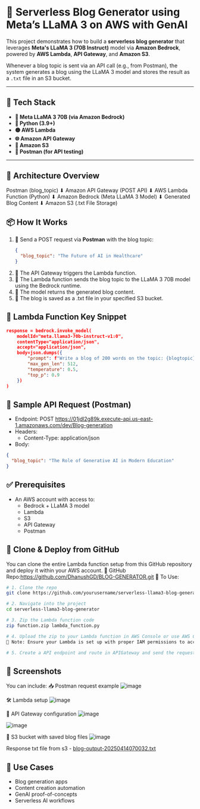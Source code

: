 # 🧠 Serverless Blog Generator using Meta’s LLaMA 3 on AWS with GenAI
This project demonstrates how to build a **serverless blog generator** that leverages **Meta's LLaMA 3 (70B Instruct)** model via **Amazon Bedrock**, powered by **AWS Lambda**, **API Gateway**, and **Amazon S3**.

Whenever a blog topic is sent via an API call (e.g., from Postman), the system generates a blog using the LLaMA 3 model and stores the result as a `.txt` file in an S3 bucket.

---

## 🚀 Tech Stack

- **🧠 Meta LLaMA 3 70B (via Amazon Bedrock)**
- **🐍 Python (3.9+)**
- **🟡 AWS Lambda**
- **🌐 Amazon API Gateway**
- **📂 Amazon S3**
- **🧪 Postman (for API testing)**

---

## 🧩 Architecture Overview
Postman (blog_topic) ⬇ Amazon API Gateway (POST API) ⬇ AWS Lambda Function (Python) ⬇ Amazon Bedrock (Meta LLaMA 3 Model) ⬇ Generated Blog Content ⬇ Amazon S3 (.txt File Storage)

## 📦 How It Works

1. 🔗 Send a POST request via **Postman** with the blog topic:
   ```json
   {
     "blog_topic": "The Future of AI in Healthcare"
   }
2. 🔁 The API Gateway triggers the Lambda function.
3. 🧠 The Lambda function sends the blog topic to the LLaMA 3 70B model using the Bedrock runtime.
4. 📝 The model returns the generated blog content.
5. 💾 The blog is saved as a .txt file in your specified S3 bucket.

## 🔧 Lambda Function Key Snippet
```json
response = bedrock.invoke_model(
    modelId="meta.llama3-70b-instruct-v1:0",
    contentType="application/json",
    accept="application/json",
    body=json.dumps({
        "prompt": f"Write a blog of 200 words on the topic: {blogtopic}",
        "max_gen_len": 512,
        "temperature": 0.5,
        "top_p": 0.9
    })
)
```
## 🧪 Sample API Request (Postman)
- Endpoint: POST https://01jdl2g89k.execute-api.us-east-1.amazonaws.com/dev/Blog-generation
- Headers:
    - Content-Type: application/json
- Body:
```json
{
  "blog_topic": "The Role of Generative AI in Modern Education"
}
```
## ✅ Prerequisites
- An AWS account with access to:
    - Bedrock + LLaMA 3 model
    - Lambda
    - S3
    - API Gateway
    - Postman
## 🧬 Clone & Deploy from GitHub
You can clone the entire Lambda function setup from this GitHub repository and deploy it within your AWS account.
🔗 GitHub Repo:https://github.com/DhanushGD/BLOG-GENERATOR.git
🚀 To Use:
```bash
# 1. Clone the repo
git clone https://github.com/yourusername/serverless-llama3-blog-generator.git

# 2. Navigate into the project
cd serverless-llama3-blog-generator

# 3. Zip the Lambda function code
zip function.zip lambda_function.py

# 4. Upload the zip to your Lambda function in AWS Console or use AWS CLI
🧠 Note: Ensure your Lambda is set up with proper IAM permissions to access AWS Bedrock,lambda,APIGateway and S3.

# 5. Create a API endpoint and route in APIGateway and send the request through postman
```

## 📸 Screenshots 
You can include:
📥 Postman request example
![image](https://github.com/user-attachments/assets/9d64f25e-1ade-4576-b4e4-a68d90f78f21)

🛠️ Lambda setup
![image](https://github.com/user-attachments/assets/b0fbfef2-5467-4fdf-a2da-6fa6348bc6d3)

🔗 API Gateway configuration
![image](https://github.com/user-attachments/assets/5c7bd8a8-f4e4-493b-b7fd-91aead828bd0)

![image](https://github.com/user-attachments/assets/fbfcd4a8-97b4-4e28-a71c-54a1c26e2ca3)

📁 S3 bucket with saved blog files
![image](https://github.com/user-attachments/assets/ffed4518-076f-4313-8b94-27b9932f4352)

Response txt file from s3 - [blog-output-20250414070032.txt](blog-output-20250414070032.txt)

## 📌 Use Cases
- Blog generation apps
- Content creation automation
- GenAI proof-of-concepts
- Serverless AI workflows
